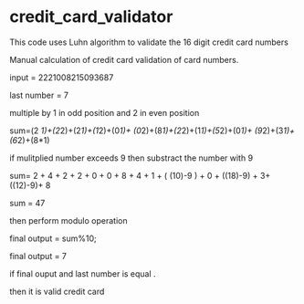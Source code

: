 # credit_card_validator
This code uses Luhn algorithm to validate the 16 digit credit card numbers

Manual calculation of credit card validation of card numbers.

input = 2221008215093687

last number = 7 

multiple by 1 in odd position and 2 in even position 

sum=(2 *1)+(2*2)+(2*1)+(1*2)+(0*1)+ (0*2)+(8*1)+(2*2)+(1*1)+(5*2)+(0*1)+ (9*2)+(3*1)+(6*2)+(8*1)

if mulitplied number exceeds 9 then substract the number with 9

sum= 2 + 4 + 2 + 2 + 0 + 0 + 8 + 4 + 1 + ( (10)-9 ) + 0 + ((18)-9) + 3+ ((12)-9)+ 8

sum = 47

then perform modulo operation 

final output = sum%10;

final output = 7 

if final ouput and  last number is equal .
 
 then it is valid credit card
